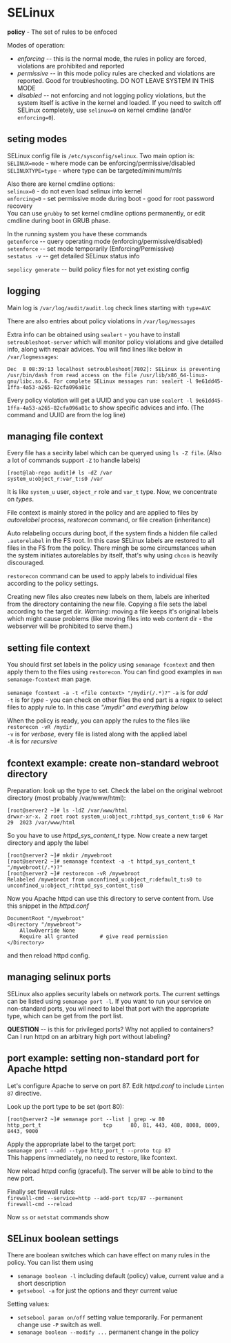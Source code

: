 # SELinux

**policy** - The set of rules to be enfoced  

Modes of operation:
* *enforcing*  --   this is the normal mode, the rules in policy are forced, violations are prohibited and reported
* *permissive* --   in this mode policy rules are checked and violations are reported. Good for troubleshooting. DO NOT LEAVE SYSTEM IN THIS MODE
* *disabled*   --   not enforcing and not logging policy violations, but the system itself is active in the kernel and loaded. If you need to switch off SELinux completely, use `selinux=0` on kernel cmdline (and/or `enforcing=0`). 

## seting modes
SELinux config file is `/etc/sysconfig/selinux`. Two main option is:  
`SELINUX=mode` - where mode can be enforcing/permissive/disabled  
`SELINUXTYPE=type` - where type can be targeted/minimum/mls

Also there are kernel cmdline options:  
`selinux=0` - do not even load selinux into kernel  
`enforcing=0` - set permissive mode during boot - good for root password recovery  
You can use `grubby` to set kernel cmdline options permanently, or edit cmdline during boot in GRUB phase.

In the running system you have these commands  
`getenforce` -- query operating mode (enforcing/permissive/disabled)  
`setenforce` -- set mode temporarily (Enforcing/Permissive)  
`sestatus -v` -- get detailed SELinux status info

`sepolicy generate`   -- build policy files for not yet existing config 

## logging
Main log is `/var/log/audit/audit.log` check lines starting with `type=AVC`

There are also entries about policy violations in `/var/log/messages`

Extra info can be obtained using `sealert` - you have to install `setroubleshoot-server` which will monitor policy violations and give detailed info, along with repair advices. You will find lines like below in `/var/logmessages`:  
```
Dec  8 08:39:13 localhost setroubleshoot[7802]: SELinux is preventing /usr/bin/dash from read access on the file /usr/lib/x86_64-linux-gnu/libc.so.6. For complete SELinux messages run: sealert -l 9e61dd45-1ffa-4a53-a265-82cfa096a81c
```  

Every policy violation will get a UUID and you can use `sealert -l 9e61dd45-1ffa-4a53-a265-82cfa096a81c` to show specific advices and info. (The command and UUID are from the log line)

## managing file context
Every file has a secirity label which can be queryed using `ls -Z file`. (Also a lot of commands support `-Z` to handle labels)
```
[root@lab-repo audit]# ls -dZ /var
system_u:object_r:var_t:s0 /var
```
It is like `system_u` user, `object_r` role and `var_t` type. Now, we concentrate on *types*.

File context is mainly stored in the policy and are applied to files by *autorelabel* process, *restorecon* command, or file creation (inheritance)

Auto relabeling occurs during boot, if the system finds a hidden file called `.autorelabel` in the FS root. In this case SELinux labels are restored to all files in the FS from the policy. There mingh be some circumstances when the system initiates autorelables by itself, that's why using `chcon` is heavily discouraged. 

`restorecon` command can be used to apply labels to individual files according to the policy settings.

Creating new files also creates new labels on them, labels are inherited from the directory containing the new file. Copying a file sets the label according to the target dir. *Warning*: moving a file keeps it's original labels which might cause problems (like moving files into web content dir - the webserver will be prohibited to serve them.)

## setting file context
You should first set labels in the policy using `semanage fcontext` and then apply them to the files using `restorecon`. You can find good examples in `man semanage-fcontext` man page.

`semanage fcontext -a -t <file context> "/mydir(/.*)?"` 
`-a` is for *add*  
`-t` is for *type* - you can check on other files
the end part is a regex to select files to apply rule to. In this case *"/mydir" and everything below*

When the policy is ready, you can apply the rules to the files like  
`restorecon -vR /mydir`  
`-v` is for *verbose*, every file is listed along with the applied label  
`-R` is for *recursive*  

## fcontext example: create non-standard webroot directory
Preparation: look up the type to set. Check the label on the original webroot directory (most probably /var/www/html):  
```
[root@server2 ~]# ls -ldZ /var/www/html
drwxr-xr-x. 2 root root system_u:object_r:httpd_sys_content_t:s0 6 Mar 29  2023 /var/www/html
```
So you have to use *httpd_sys_content_t* type. Now create a new target directory and apply the label
```
[root@server2 ~]# mkdir /mywebroot
[root@server2 ~]# semanage fcontext -a -t httpd_sys_content_t "/mywebroot(/.*)?"
[root@server2 ~]# restorecon -vR /mywebroot
Relabeled /mywebroot from unconfined_u:object_r:default_t:s0 to unconfined_u:object_r:httpd_sys_content_t:s0
```
Now you Apache httpd can use this directory to serve content from. Use this snippet in the *httpd.conf* 
```
DocumentRoot "/mywebroot"
<Directory "/mywebroot">
    AllowOverride None
    Require all granted       # give read permission
</Directory>
```
and then reload httpd config.

## managing selinux ports
SELinux also applies security labels on network ports. The current settings can be listed using `semanage port -l`. If you want to run your service on non-standard ports, you wil need to label that port with the appropriate type, which can be get from the port list. 

**QUESTION** -- is this for privileged ports? Why not applied to containers? Can I run httpd on an arbitrary high port without labeling?

## port example: setting non-standard port for Apache httpd
Let's configure Apache to serve on port 87. Edit *httpd.conf* to include `Linten 87` directive. 

Look up the port type to be set (port 80):
```
[root@server2 ~]# semanage port --list | grep -w 80
http_port_t                    tcp      80, 81, 443, 488, 8008, 8009, 8443, 9000
```

Apply the appropriate label to the target port:  
`semanage port --add --type http_port_t --proto tcp 87`  
This happens immediately, no need to restore, like fcontext. 

Now reload httpd config (graceful). The server will be able to bind to the new port. 

Finally set firewall rules:  
`firewall-cmd --service=http --add-port tcp/87 --permanent`  
`firewall-cmd --reload`

Now `ss` or `netstat` commands show 

## SELinux boolean settings
There are boolean switches which can have effect on many rules in the policy. You can list them using
* `semanage boolean -l` including default (policy) value, current value and a short description
* `getsebool -a` for just the options and theyr current value

Setting values:
* `setsebool param on/off` setting value temporarily. For permanent change use `-P` switch as well. 
* `semanage boolean --modify ...` permanent change in the policy
